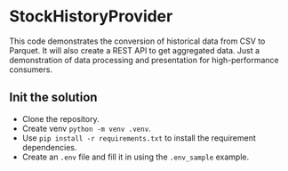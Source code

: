 # StockHistoryProvider

This code demonstrates the conversion of historical data from CSV to Parquet.
It will also create a REST API to get aggregated data.
Just a demonstration of data processing and presentation for high-performance consumers.

## Init the solution

- Clone the repository.
- Create venv `python -m venv .venv`.
- Use `pip install -r requirements.txt` to install the requirement dependencies.
- Create an `.env` file and fill it in using the `.env_sample` example.
